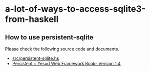 # a-lot-of-ways-to-access-sqlite3-from-haskell

## How to use persistent-sqlite

Please check the following source code and documents.

- [src/persistent-sqlite.hs](src/persistent-sqlite.hs)
- [Persistent :: Yesod Web Framework Book- Version 1.4](https://www.yesodweb.com/book/persistent)

